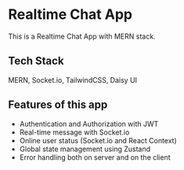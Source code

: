 # Realtime Chat App

This is a Realtime Chat App with MERN stack.

## Tech Stack

MERN, Socket.io, TailwindCSS, Daisy UI

## Features of this app

- Authentication and Authorization with JWT
- Real-time message with Socket.io
- Online user status (Socket.io and React Context)
- Global state management using Zustand
- Error handling both on server and on the client
